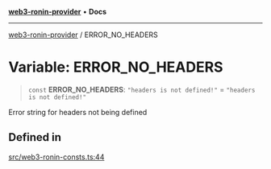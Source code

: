 [**web3-ronin-provider**](../README.md) • **Docs**

***

[web3-ronin-provider](../globals.md) / ERROR\_NO\_HEADERS

# Variable: ERROR\_NO\_HEADERS

> `const` **ERROR\_NO\_HEADERS**: `"headers is not defined!"` = `"headers is not defined!"`

Error string for headers not being defined

## Defined in

[src/web3-ronin-consts.ts:44](https://github.com/chuacw/web3-ronin-provider/blob/7646ce38176c1dab59363eef0869f2efa34d498b/src/web3-ronin-consts.ts#L44)
